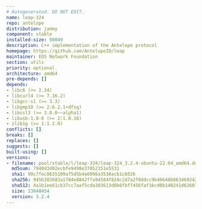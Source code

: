 ```yaml
---
# Autogenerated. DO NOT EDIT.
name: leap-324
repo: antelope
distribution: jammy
component: stable
installed-size: 98049
description: C++ implementation of the Antelope protocol
homepage: https://github.com/AntelopeIO/leap
maintainer: EOS Network Foundation
section: utils
priority: optional
architecture: amd64
pre-depends: []
depends:
- libc6 (>= 2.34)
- libcurl4 (>= 7.16.2)
- libgcc-s1 (>= 3.3)
- libgmp10 (>= 2:6.2.1+dfsg)
- libssl3 (>= 3.0.0~~alpha1)
- libusb-1.0-0 (>= 2:1.0.16)
- zlib1g (>= 1:1.2.0)
conflicts: []
breaks: []
replaces: []
suggests: []
built-using: []
versions:
- filename: pool/stable/l/leap-324/leap-324_3.2.4-ubuntu-22.04_amd64.deb
  md5sum: 7940d3d02ecbfe9498e37852151e5531
  sha1: 90c7fec8635109a75d5b4a0996a3530acb1c6026
  sha256: 945b383683a1784e8842ffa94584f824c2d7a2f0ddcc9b40648b863469242ab5
  sha512: 4a1b1ee61cb37cc7aaf5cda383613d0b6fbf7456faf16cd0b148241d626079d27e275d945e3e76dd5ee814c8f58dd1f876bc9e8aa75b415de41fd3905d8c8564
  size: 23648454
  version: 3.2.4
---
```

